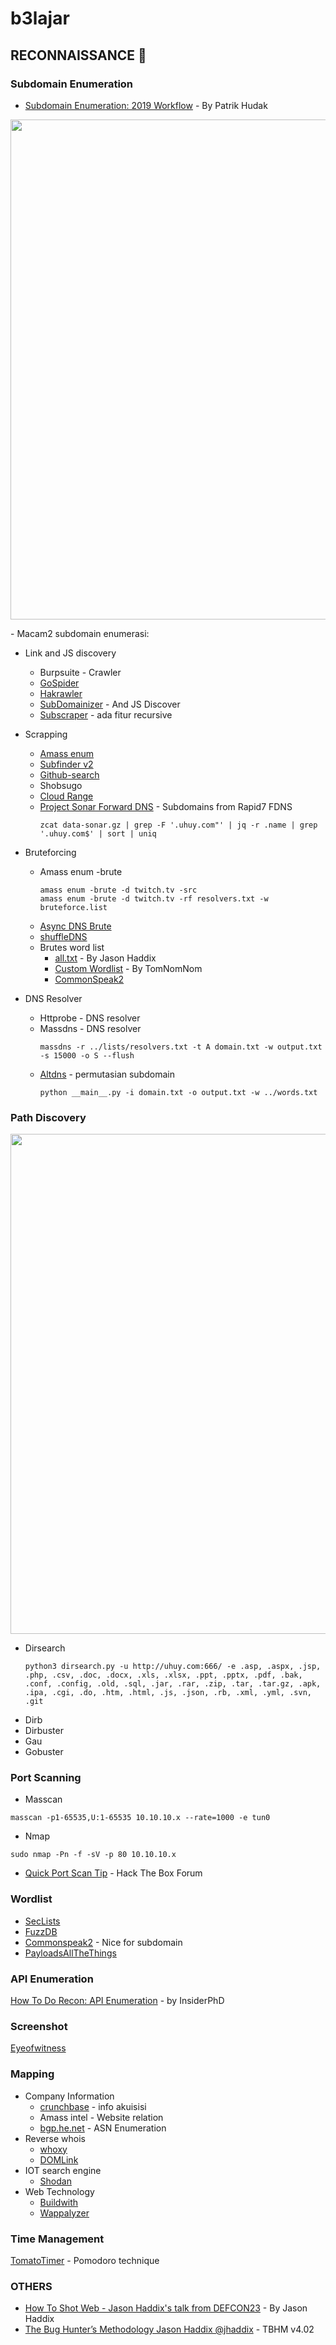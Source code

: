 # b3lajar

## RECONNAISSANCE :crystal_ball:

### Subdomain Enumeration
- [Subdomain Enumeration: 2019 Workflow](https://0xpatrik.com/subdomain-enumeration-2019/) - By Patrik Hudak
<p align="center"><img src="https://user-images.githubusercontent.com/52058660/90480317-43dbb580-e15a-11ea-863d-f783f7f4236f.png" width="800"></p>
- Macam2 subdomain enumerasi:

  - Link and JS discovery
    - Burpsuite - Crawler
    - [GoSpider](https://github.com/jaeles-project/gospider)
    - [Hakrawler](https://github.com/hakluke/hakrawler)
    - [SubDomainizer](https://github.com/nsonaniya2010/SubDomainizer) - And JS Discover
    - [Subscraper](https://github.com/Cillian-Collins/subscraper) - ada fitur recursive
    
  - Scrapping
    - [Amass enum](https://github.com/OWASP/Amass)
    - [Subfinder v2](https://github.com/projectdiscovery/subfinder)
    - [Github-search](https://github.com/gwen001/github-search)
    - Shobsugo
    - [Cloud Range](https://www.daehee.com/scan-aws-ip-ssl-certificates/)
    - [Project Sonar Forward DNS](https://opendata.rapid7.com/sonar.fdns_v2/) - Subdomains from Rapid7 FDNS
      ```
      zcat data-sonar.gz | grep -F '.uhuy.com"' | jq -r .name | grep '.uhuy.com$' | sort | uniq
      
      ```
  - Bruteforcing
    - Amass enum -brute
      ```
      amass enum -brute -d twitch.tv -src
      amass enum -brute -d twitch.tv -rf resolvers.txt -w bruteforce.list
      ```
    - [Async DNS Brute](https://github.com/blark/aiodnsbrute)
    - [shuffleDNS](https://github.com/projectdiscovery/shuffledns)
    - Brutes word list
      - [all.txt](https://gist.github.com/jhaddix/86a06c5dc309d08580a018c66354a056) - By Jason Haddix
      - [Custom Wordlist](https://www.twitch.tv/videos/649748420?t=0h28m34s) - By TomNomNom
      - [CommonSpeak2](#Wordlist)
      
- DNS Resolver
  - Httprobe - DNS resolver
  - Massdns - DNS resolver
    ```
    massdns -r ../lists/resolvers.txt -t A domain.txt -w output.txt -s 15000 -o S --flush
    ```
  - [Altdns](https://github.com/infosec-au/altdns) - permutasian subdomain
    ```
    python __main__.py -i domain.txt -o output.txt -w ../words.txt
    ```

### Path Discovery

 <p align="center"><img src="https://user-images.githubusercontent.com/52058660/90960320-1335ac00-e4cb-11ea-8887-70130a069fe3.png" width="800"></p>
 
- Dirsearch</br>
  ```
  python3 dirsearch.py -u http://uhuy.com:666/ -e .asp, .aspx, .jsp, .php, .csv, .doc, .docx, .xls, .xlsx, .ppt, .pptx, .pdf, .bak, .conf, .config, .old, .sql, .jar, .rar, .zip, .tar, .tar.gz, .apk, .ipa, .cgi, .do, .htm, .html, .js, .json, .rb, .xml, .yml, .svn, .git
  ```
- Dirb
- Dirbuster
- Gau
- Gobuster

### Port Scanning
- Masscan
```
masscan -p1-65535,U:1-65535 10.10.10.x --rate=1000 -e tun0
```
- Nmap
```
sudo nmap -Pn -f -sV -p 80 10.10.10.x
```
- [Quick Port Scan Tip](https://forum.hackthebox.eu/discussion/927/quick-port-scan-tip) - Hack The Box Forum

### Wordlist
- [SecLists](https://github.com/danielmiessler/SecLists)
- [FuzzDB](https://github.com/fuzzdb-project/fuzzdb)
- [Commonspeak2](https://github.com/assetnote/commonspeak2-wordlists) - Nice for subdomain
- [PayloadsAllTheThings](https://github.com/swisskyrepo/PayloadsAllTheThings)
    
### API Enumeration
[How To Do Recon: API Enumeration](https://www.youtube.com/watch?v=fvcKwUS4PTE&t=267s) - by InsiderPhD
  
### Screenshot
[Eyeofwitness](https://github.com/FortyNorthSecurity/EyeWitness)

### Mapping
  - Company Information
    - [crunchbase](https://www.crunchbase.com) - info akuisisi
    - Amass intel - Website relation
    - [bgp.he.net](https://bgp.he.net) - ASN Enumeration
  - Reverse whois
    - [whoxy](https://www.whoxy.com/)
    - [DOMLink](https://github.com/vysecurity/DomLink)
  - IOT search engine
    - [Shodan](https://www.shodan.io/)
  - Web Technology
    - [Buildwith](https://pro.builtwith.com/)
    - [Wappalyzer](https://www.wappalyzer.com/)

### Time Management</br>
[TomatoTimer](https://tomato-timer.com/) - Pomodoro technique

### OTHERS
- [How To Shot Web - Jason Haddix's talk from DEFCON23](https://www.youtube.com/watch?v=VtFuAH19Qz0) - By Jason Haddix
- [The Bug Hunter’s Methodology Jason Haddix @jhaddix](https://www.youtube.com/watch?v=gIz_yn0Uvb8) - TBHM v4.02
